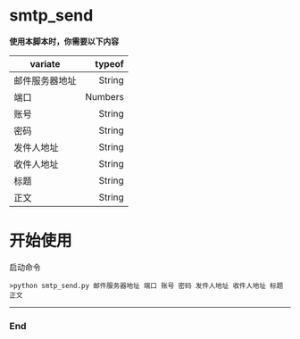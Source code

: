 # smtp_send


**使用本脚本时，你需要以下内容** 


| variate      | typeof |
| --------- | -----:|
| 邮件服务器地址  | String |
| 端口     |   Numbers |
| 账号      |   String |
| 密码      |   String |
| 发件人地址      |   String |
| 收件人地址      |   String |
| 标题      |   String |
| 正文      |   String |

# 开始使用
启动命令

    >python smtp_send.py 邮件服务器地址 端口 账号 密码 发件人地址 收件人地址 标题 正文


----

### End
